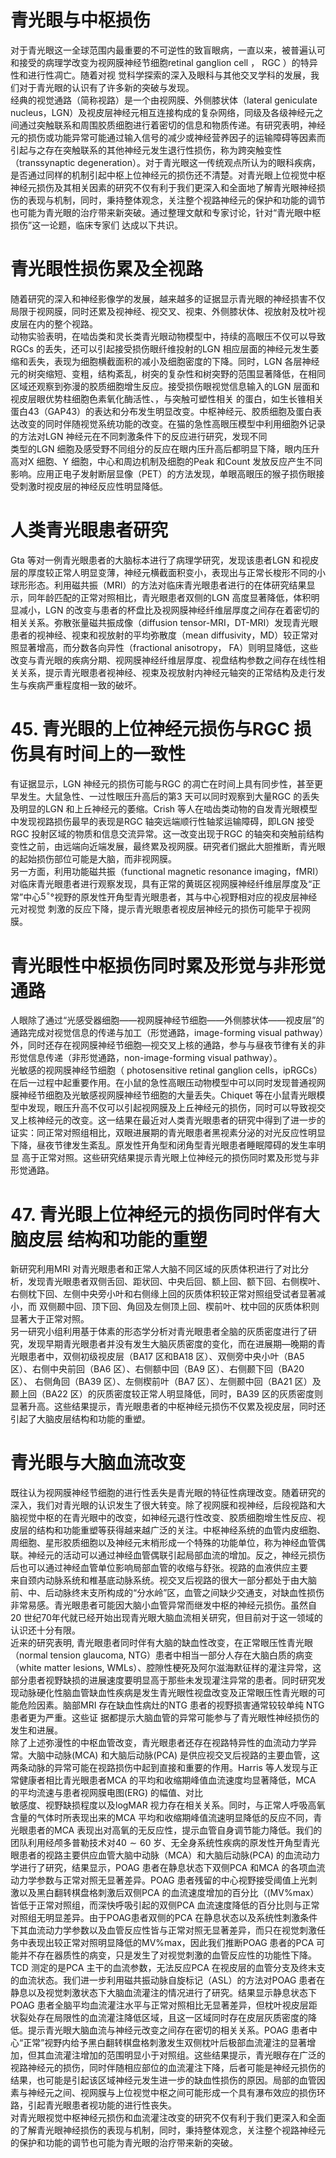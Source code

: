 # 青光眼与中枢损伤  
对于青光眼这一全球范围内最重要的不可逆性的致盲眼病，一直以来，被普遍认可和接受的病理学改变为视网膜神经节细胞retinal ganglion cell ， RGC ）的特异性和进行性凋亡。随着对视 觉科学探索的深入及眼科与其他交叉学科的发展，我们对于青光眼的认识有了许多新的突破与发现。  
经典的视觉通路（简称视路）是一个由视网膜、外侧膝状体（lateral geniculate nucleus，LGN）及视皮层神经元相互连接构成的复杂网络，同级及各级神经元之间通过突触联系和周围胶质细胞进行着密切的信息和物质传递。有研究表明，神经元的损伤或功能异常可能通过输入信号的减少或神经营养因子的运输障碍等因素而引起与之存在突触联系的其他神经元发生退行性损伤，称为跨突触变性（transsynaptic degeneration）。对于青光眼这一传统观点所认为的眼科疾病，是否通过同样的机制引起中枢上位神经元的损伤还不清楚。对青光眼上位视觉中枢神经元损伤及其相关因素的研究不仅有利于我们更深入和全面地了解青光眼神经损伤的表现与机制，同时，秉持整体观念，关注整个视路神经元的保护和功能的调节也可能为青光眼的治疗带来新突破。通过整理文献和专家讨论，针对“青光眼中枢损伤”这一论题，临床专家们 达成以下共识。  
#  青光眼性损伤累及全视路  
随着研究的深入和神经影像学的发展，越来越多的证据显示青光眼的神经损害不仅局限于视网膜，同时还累及视神经、视交叉、视束、外侧膝状体、视放射及枕叶视皮层在内的整个视路。  
动物实验表明，在啮齿类和灵长类青光眼动物模型中，持续的高眼压不仅可以导致RGCs 的丢失，还可以引起接受损伤眼纤维投射的LGN 相应层面的神经元发生萎缩和丢失，表现为细胞横截面积的减小及细胞密度的下降。同时，LGN 各层神经元的树突缩短、变粗，结构紊乱，树突的复杂性和树突野的范围显著降低，在相同区域还观察到弥漫的胶质细胞增生反应。接受损伤眼视觉信息输入的LGN 层面和视皮层眼优势柱细胞色素氧化酶活性、，与突触可塑性相关 的蛋白，如生长锥相关蛋白43（GAP43）的表达和分布发生明显改变。中枢神经元、胶质细胞及蛋白表达改变的同时伴随视觉系统功能的改变。在猫的急性高眼压模型中利用细胞外记录的方法对LGN 神经元在不同刺激条件下的反应进行研究，发现不同  
类型的LGN 细胞及感受野不同组分的反应在眼内压升高后都明显下降，眼内压升高对X 细胞、Y 细胞，中心和周边机制及细胞的Peak 和Count 发放反应产生不同影响。应用正电子发射断层显像（PET）的方法发现，单眼高眼压的猴子损伤眼接受刺激时视皮层的神经反应性明显降低。  
#  人类青光眼患者研究  
Gta 等对一例青光眼患者的大脑标本进行了病理学研究，发现该患者LGN 和视皮层的厚度较正常人明显变薄，神经元横截面积变小，表现出与正常长梭形不同的小球形形态。利用磁共振（MRI）的方法对临床青光眼患者进行的在体研究结果显示，同年龄匹配的正常对照相比，青光眼患者双侧的LGN 高度显著降低，体积明显减小，LGN 的改变与患者的杯盘比及视网膜神经纤维层厚度之间存在着密切的相关关系。弥散张量磁共振成像（diffusion tensor-MRI，DT-MRI）发现青光眼患者的视神经、视束和视放射的平均弥散度（mean diffusivity，MD）较正常对照显著增高，而分数各向异性（fractional anisotropy， FA）则明显降低，这些改变与青光眼的疾病分期、视网膜神经纤维层厚度、视盘结构参数之间存在线性相关关系，提示青光眼患者视神经、视束及视放射内神经元轴突的正常结构及走行发生与疾病严重程度相一致的破坏。  
# 45. 青光眼的上位神经元损伤与RGC 损伤具有时间上的一致性  
有证据显示，LGN 神经元的损伤可能与RGC 的凋亡在时间上具有同步性，甚至更早发生。大鼠急性、一过性眼压升高后的第3 天可以同时观察到大量RGC 的丢失及明显的LGN 和上丘神经元的萎缩。Crish 等人在啮齿类动物的自发青光眼模型中发现视路损伤最早的表现是RGC 轴突远端顺行性轴浆运输障碍，即LGN 接受RGC 投射区域的物质和信息交流异常。这一改变出现于RGC 的轴突和突触前结构变性之前，由远端向近端发展，最终累及视网膜。研究者们据此大胆推断，青光眼的起始损伤部位可能是大脑，而非视网膜。  
另一方面，利用功能磁共振（functional magnetic resonance imaging，fMRI）对临床青光眼患者进行观察发现，具有正常的黄斑区视网膜神经纤维层厚度及“正常”中心$5^{\circ}$°视野的原发性开角型青光眼患者，其与中心视野相对应的视皮层神经元对视觉 刺激的反应下降，提示青光眼患者视皮层神经元的损伤可能早于视网膜。  
#  青光眼性中枢损伤同时累及形觉与非形觉通路  
人眼除了通过“光感受器细胞——视网膜神经节细胞——外侧膝状体——视皮层”的通路完成对视觉信息的传递与加工（形觉通路，image-forming visual pathway）外，同时还存在视网膜神经节细胞—视交叉上核的通路，参与与昼夜节律有关的非形觉信息传递（非形觉通路，non-image-forming visual pathway）。  
光敏感的视网膜神经节细胞（ photosensitive retinal ganglion  cells，ipRGCs）在后一过程中起重要作用。在小鼠的急性高眼压动物模型中可以同时发现普通视网膜神经节细胞及光敏感视网膜神经节细胞的大量丢失。Chiquet 等在小鼠青光眼模型中发现，眼压升高不仅可以引起视网膜及上丘神经元的损伤，同时可以导致视交叉上核神经元的改变。这一结果在最近对人类青光眼患者的研究中得到了进一步的证实：同正常对照组相比，双眼进展期的青光眼患者黑视素分泌的对光反应性明显下降，昼夜节律发生紊乱。原发性开角型和闭角型青光眼患者睡眠障碍的发生率明显 高于正常对照。这些研究结果提示青光眼上位神经元的损伤同时累及形觉与非形觉通路。  
# 47.  青光眼上位神经元的损伤同时伴有大脑皮层 结构和功能的重塑  
新研究利用MRI 对青光眼患者和正常人大脑不同区域的灰质体积进行了对比分析，发现青光眼患者双侧舌回、距状回、中央后回、额上回、额下回、右侧楔叶、右侧枕下回、左侧中央旁小叶和右侧缘上回的灰质体积较正常对照组受试者显著减小，而 双侧颞中回、顶下回、角回及左侧顶上回、楔前叶、枕中回的灰质体积则显著大于正常对照。  
另一研究小组利用基于体素的形态学分析对青光眼患者全脑的灰质密度进行了研究，发现早期青光眼患者并没有发生大脑灰质密度的变化，而在进展期—晚期的青光眼患者中，双侧初级视皮层（BA17 区和BA18 区）、双侧旁中央小叶（BA5 区）、右侧中央前回（BA6 区）、右侧额中回（BA9 区）、右侧颞下回（BA20区）、 右侧角回（BA39 区）、左侧楔前叶（BA7 区）、左侧颞中回（BA21 区）及颞上回（BA22 区）的灰质密度较正常人明显降低，同时，BA39 区的灰质密度则显著升高。这些结果提示，青光眼患者的中枢神经元损伤不仅累及视皮层，同时还引起了大脑皮层结构和功能的重塑。  
#  青光眼与大脑血流改变  
既往认为视网膜神经节细胞的进行性丢失是青光眼的特征性病理改变。随着研究的深入，我们对青光眼的认识发生了很大转变。除了视网膜和视神经，后段视路和大脑视觉中枢的在青光眼中的改变，如神经元退行性改变、胶质细胞增生性反应、视皮层的结构和功能重塑等获得越来越广泛的关注。中枢神经系统的血管内皮细胞、周细胞、星形胶质细胞以及神经元末梢形成一个特殊的功能单位，称为神经血管偶联。神经元的活动可以通过神经血管偶联引起局部血流的增加。反之，神经元损伤后也可以通过神经血管单位影响局部血管的收缩与舒张。视路的血液供应主要  
来自颈内动脉系统和椎基底动脉系统。视交叉后视路的很大一部分都处于由大脑前、中、后动脉终末支所构成的“分水岭”区，血管之间缺少交通支，对缺血性损伤非常易感。青光眼患者可能因大脑小血管异常而继发中枢的神经元损伤。虽然自20 世纪70年代就已经开始出现青光眼大脑血流相关研究，但目前对于这一领域的认识还十分有限。  
近来的研究表明, 青光眼患者同时伴有大脑的缺血性改变，在正常眼压性青光眼（normal tension glaucoma, NTG）患者中相当一部分人存在大脑白质的病变（white matter lesions, WMLs）、腔隙性梗死及阿尔滋海默征样的灌注异常，这部分患者视野缺损的进展速度要明显高于那些未发现灌注异常的患者。同时研究发现动脉硬化性脑血管缺血性疾病是发生青光眼性视盘改变及正常眼压性青光眼的可能危险因素。脑部MRI 存在缺血性病灶的NTG  患者的视野损害通常较较单纯 NTG  患者更为严重。这些证 据都提示大脑血管的异常可能参与了青光眼性神经损伤的发生和进展。  
除了上述弥漫性的中枢血管改变，青光眼患者还存在视路特异性的血流动力学异常。大脑中动脉(MCA) 和大脑后动脉(PCA) 是供应视交叉后视路的主要血管，这两条动脉的异常可能在视路损伤中起到直接和重要的作用。Harris 等人发现与正常健康者相比青光眼患者MCA 的平均和收缩期峰值血流速度均显著降低，MCA 的平均流速与患者视网膜电图(ERG) 的幅值、对比  
敏感度、视野缺损程度以及logMAR 视力存在相关关系。同时，与正常人呼吸高氧含量的气体时所表现出来的MCA 平均和收缩期峰值流速明显降低的反应不同，青光眼患者的MCA 表现出对高氧的无反应性，提示血管自身调节能力降低。我们的团队利用经颅多普勒技术对$40\sim60$ 岁、无全身系统性疾病的原发性开角型青光眼患者的视路主要供应血管大脑中动脉（MCA）和大脑后动脉(PCA) 的血流动力学进行了研究，结果显示，POAG 患者在静息状态下双侧PCA 和MCA 的各项血流动力学参数与正常对照无显著差异。POAG 患者残留的中心视野接受阈值上光刺激以及黑白翻转棋盘格刺激后双侧PCA 的血流速度增加的百分比（$\mathrm{(MV\%max}$）皆低于正常对照组，而深快呼吸引起的双侧PCA 血流速度降低的百分比则与正常对照组无明显差异。由于POAG患者双侧的PCA 在静息状态以及系统性刺激条件下其血流动力学参数以及血管反应性皆与正常对照无显著差异，而只在视觉刺激任务中表现出较正常对照明显降低的MV%max，因此我们推断POAG 患者的PCA 可能并不存在器质性的病变，只是发生了对视觉刺激的血管反应性的功能性下降。TCD 测定的是PCA 主干的血流参数，无法反应PCA 在视皮层的血管分支及终末支的血流状态。我们进一步利用磁共振动脉自旋标记（ASL）的方法对POAG 患者在静息以及视觉刺激状态下大脑血流灌注的情况进行了研究。结果显示静息状态下POAG 患者全脑平均血流灌注水平与正常对照相比无显著差异，但枕叶视皮层距状裂处存在局限性的血流灌注降低区域，且这一区域同时存在皮层灰质密度的降低。提示青光眼大脑血流与神经元改变之间存在密切的相关关系。POAG 患者中心“正常”视野内给予黑白翻转棋盘格刺激发生双侧枕叶后极部血流灌注的显著增加，但其血流灌注增加的范围明显小于对照组。这些结果提示，青光眼存在广泛的视路神经元的损伤，同时伴随相应部位的血流灌注下降，后者可能是神经元损伤的结果，也可能是引起该区域神经元发生进一步的缺血性损伤的原因。局部的血管因素与神经元之间、视网膜与上位视觉中枢之间可能形成一个具有瀑布效应的损伤环路，引起青光眼患者视功能的进行性丧失。  
对青光眼视觉中枢神经元损伤和血流灌注改变的研究不仅有利于我们更深入和全面的了解青光眼神经损伤的表现与机制，同时，秉持整体观念，关注整个视路神经元的保护和功能的调节也可能为青光眼的治疗带来新的突破。  
